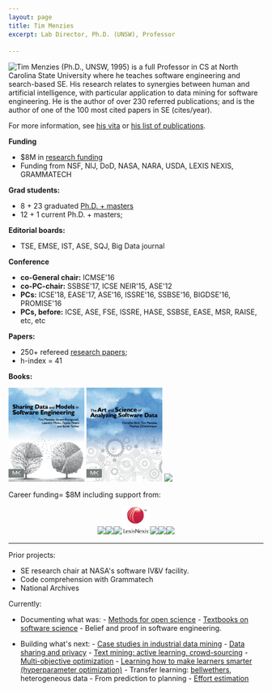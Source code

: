 ```yaml
---
layout: page
title: Tim Menzies
excerpt: Lab Director, Ph.D. (UNSW), Professor 

---
```


 
<img align=left
src="{{site.url}}/img/timm.png"> Tim Menzies (Ph.D.,
UNSW, 1995) is a full Professor in CS at North
Carolina State University where he teaches software
engineering and search-based SE.  His research
relates to synergies between human and artificial
intelligence, with particular application to data
mining for software engineering.  He is the author
of over 230 referred publications; and is the author of one of the
100 most cited papers in SE (cites/year).

For more information, see [his
vita](http://menzies.us) or [his list of
publications](pubs.html).


**Funding**

+ $8M in [research funding](https://docs.google.com/spreadsheets/d/1Y5YrD3WkZlee7LLXLN5m9vvMPL2qBU-vruHpRr77dqg/edit#gid=676744746make%20-)
+ Funding from  NSF, NIJ, DoD, NASA, NARA, USDA, LEXIS NEXIS, GRAMMATECH

**Grad students:**

+ 8 + 23 graduated [Ph.D. + masters](https://docs.google.com/spreadsheets/d/1oWGEfEdt4aXZ_chBLTzw2RkKhGTKIKReetkcb8Zo2F4/edit?usp=sharing)
+ 12 + 1 current Ph.D. + masters;

**Editorial boards:**

+ TSE, EMSE, IST, ASE, SQJ, Big Data journal

**Conference**

+ **co-General chair:** ICMSE'16
+ **co-PC-chair:** SSBSE'17, ICSE NEIR'15, ASE'12
+ **PCs:**  ICSE'18, EASE'17, ASE'16, ISSRE'16, SSBSE'16, BIGDSE'16, PROMISE'16
+ **PCs, before:** ICSE, ASE, FSE, ISSRE, HASE, SSBSE, EASE, MSR, RAISE, etc, etc

**Papers:**

+ 250+ refereed [research papers](https://scholar.google.com/citations?user=7htTUTgmLtUC&hl=en&oi=ao);
+ h-index = 41

**Books:**

 <a href="https://www.amazon.com/Sharing-Data-Models-Software-Engineering/dp/0124172954"><img width=150 src="https://raw.githubusercontent.com/timm/timm.github.io/master/img/shareBookCover.png"></a>&nbsp;<a
 href="https://www.amazon.com/Art-Science-Analyzing-Software-Data/dp/0124115195"><img width=150 src="https://raw.githubusercontent.com/timm/timm.github.io/master/img/asdbookCover.png"></a>&nbsp;<a
  href="https://www.amazon.com/Perspectives-Data-Science-Software-Engineering/dp/0128042060"><img width=150 src="https://github.com/timm/timm.github.io/master/img/perspectivesBook.jpg"></a>

<p>
Career funding= $8M including support from:
</p>
<center>
<img height=56 src="https://media.glassdoor.com/sqls/263980/grammatech-squarelogo.png"><img
height=60   src="https://pbs.twimg.com/profile_images/471652076645126144/Lds3l2C3_normal.jpeg"><img
height=56 src="https://65.media.tumblr.com/avatar_fd969ad68e5a_128.png"><img
height=56 src="https://raw.githubusercontent.com/timm/timm.github.io/master/img/ln.png"><img
height=56 src="https://pbs.twimg.com/profile_images/67630775/button_meatball_normal.png"><img
height=56 src="http://www.nij.gov/PublishingImages/nij-logo-sak-page.jpg"><img
height=56 src="https://www.unavco.org/lib/images/Footer-NSF-logo.png">
</center>

<hr>

Prior projects:

- SE research chair at NASA's software IV&V facility.
- Code comprehension with Grammatech
- National Archives


Currently:

- Documenting what was:
       - <a href="http://openscience.us/repo">Methods for open science</a>
       - <a href="http://menzies.us/books.html">Textbooks on software science</a>
       - Belief and proof in software engineering.

- Building what's next:
       - <a href="http://tiny.cc/factorg">Case studies in industrial data mining</a>
       - <a href="http://menzies.us/pdf/15lace2.pdf">Data sharing and privacy</a>
       -  <a href="https://docs.google.com/presentation/d/145_yPZnx65Z-TOW3_Y9HcLqbEm39QZD1oZMksI8FqW4/edit#slide=id.gc6f980f91_0_29">Text mining: active learning, crowd-sourcing</a>
       - <a href="http://www.slideshare.net/timmenzies/gale-geometric-active-learning-for-searchbased-software-engineering">Multi-objective optimization</a>
       - <a href="https://raw.githubusercontent.com/timm/timm.github.io/master/pdf/16tunelearner.pdf">Learning how to make learners smarter (hyperparameter optimization)</a>
       - Transfer learning: <a href="http://dl.acm.org/citation.cfm?id=2970339">bellwethers</a>, heterogeneous data
       - From prediction to planning
       - <a href="http://arxiv.org/pdf/1609.00489">Effort estimation</a>




